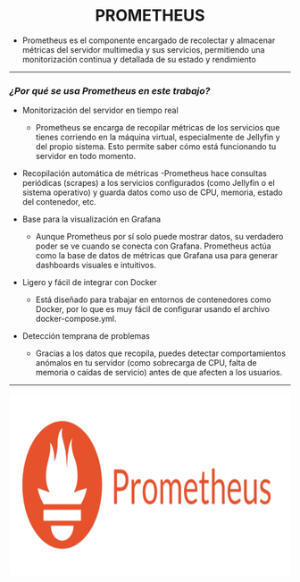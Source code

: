 <h1 align="center">PROMETHEUS</h1>

- Prometheus es el componente encargado de recolectar y almacenar métricas del servidor multimedia y sus servicios, permitiendo una monitorización continua y detallada de su estado y rendimiento

---

### *¿Por qué se usa Prometheus en este trabajo?*

- Monitorización del servidor en tiempo real
    - Prometheus se encarga de recopilar métricas de los servicios que tienes corriendo en la máquina virtual, especialmente de Jellyfin y del propio sistema. Esto permite saber cómo está funcionando tu servidor en todo           momento.

- Recopilación automática de métricas
    -Prometheus hace consultas periódicas (scrapes) a los servicios configurados (como Jellyfin o el sistema operativo) y guarda datos como uso de CPU, memoria, estado del contenedor, etc.

- Base para la visualización en Grafana
    - Aunque Prometheus por sí solo puede mostrar datos, su verdadero poder se ve cuando se conecta con Grafana. Prometheus actúa como la base de datos de métricas que Grafana usa para generar dashboards visuales e                intuitivos.

- Ligero y fácil de integrar con Docker
    - Está diseñado para trabajar en entornos de contenedores como Docker, por lo que es muy fácil de configurar usando el archivo docker-compose.yml.

- Detección temprana de problemas
    - Gracias a los datos que recopila, puedes detectar comportamientos anómalos en tu servidor (como sobrecarga de CPU, falta de memoria o caídas de servicio) antes de que afecten a los usuarios.

---

<p align="center">
  <img src="/MainFolder/img/pro.png" alt="PROMETHEUS" width="800" height="325">
</p>


